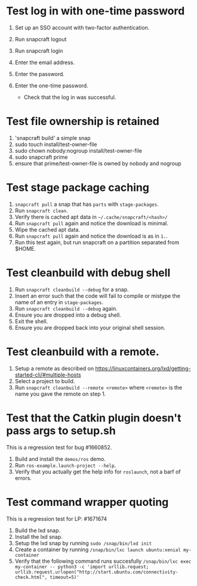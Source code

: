 # Test log in with one-time password

1. Set up an SSO account with two-factor authentication.
2. Run snapcraft logout
3. Run snapcraft login
4. Enter the email address.
5. Enter the password.
6. Enter the one-time password.

   * Check that the log in was successful.


# Test file ownership is retained

1. 'snapcraft build' a simple snap
2. sudo touch install/test-owner-file
3. sudo chown nobody:nogroup install/test-owner-file
4. sudo snapcraft prime
5. ensure that prime/test-owner-file is owned by nobody and nogroup


# Test stage package caching

1. `snapcraft pull` a snap that has `parts` with `stage-packages`.
2. Run `snapcraft clean`.
3. Verify there is cached apt data in `~/.cache/snapcraft/<hash>/`
4. Run `snapcraft pull` again and notice the download is minimal.
5. Wipe the cached apt data.
6. Run `snapcraft pull` again and notice the download is as in `1.`.
7. Run this test again, but run snapcraft on a partition separated
   from $HOME.


# Test cleanbuild with debug shell

1. Run `snapcraft cleanbuild --debug` for a snap.
2. Insert an error such that the code will fail to compile or
   mistype the name of an entry in `stage-packages`.
3. Run `snapcraft cleanbuild --debug` again.
4. Ensure you are dropped into a debug shell.
5. Exit the shell.
6. Ensure you are dropped back into your original shell session.


# Test cleanbuild with a remote.

1. Setup a remote as described on
   https://linuxcontainers.org/lxd/getting-started-cli/#multiple-hosts
2. Select a project to build.
3. Run `snapcraft cleanbuild --remote <remote>` where `<remote>` is
   the name you gave the remote on step 1.


# Test that the Catkin plugin doesn't pass args to setup.sh

This is a regression test for bug #1660852.

1. Build and install the `demos/ros` demo.
2. Run `ros-example.launch-project --help`.
3. Verify that you actually get the help info for `roslaunch`, not a barf of
   errors.

# Test command wrapper quoting

This is a regression test for LP: #1671674

1. Build the lxd snap.
2. Install the lxd snap.
3. Setup the lxd snap by running `sudo /snap/bin/lxd init`
4. Create a container by running `/snap/bin/lxc launch ubuntu:xenial my-container`
5. Verify that the following command runs succesfully
   `/snap/bin/lxc exec my-container -- python3 -c 'import urllib.request; urllib.request.urlopen("http://start.ubuntu.com/connectivity-check.html", timeout=5)'`
